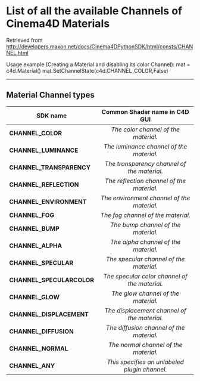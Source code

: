 

# List of all the available Channels of Cinema4D Materials
Retrieved from http://developers.maxon.net/docs/Cinema4DPythonSDK/html/consts/CHANNEL.html

Usage example (Creating a Material and disabling its color Channel):
  mat = c4d.Material()
  mat.SetChannelState(c4d.CHANNEL_COLOR,False)
___

## Material Channel types
|       SDK name        | Common Shader name in C4D GUI |
|-----------------------|   :------------------:        |
| __CHANNEL_COLOR__	        | _The color channel of the material._
| __CHANNEL_LUMINANCE__	    | _The luminance channel of the material._
| __CHANNEL_TRANSPARENCY__	| _The transparency channel of the material._
| __CHANNEL_REFLECTION__	  | _The reflection channel of the material._
| __CHANNEL_ENVIRONMENT__	  | _The environment channel of the material._
| __CHANNEL_FOG__	          | _The fog channel of the material._
| __CHANNEL_BUMP__	        | _The bump channel of the material._
| __CHANNEL_ALPHA__	        | _The alpha channel of the material._
| __CHANNEL_SPECULAR__	    | _The specular channel of the material._
| __CHANNEL_SPECULARCOLOR__	| _The specular color channel of the material._
| __CHANNEL_GLOW__	        | _The glow channel of the material._
| __CHANNEL_DISPLACEMENT__	| _The displacement channel of the material._
| __CHANNEL_DIFFUSION__	    | _The diffusion channel of the material._
| __CHANNEL_NORMAL__	      | _The normal channel of the material._
| __CHANNEL_ANY__	          | _This specifies an unlabeled plugin channel._
